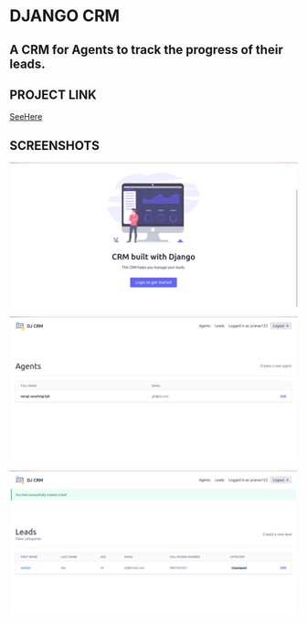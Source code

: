 # DJANGO CRM

## A CRM for Agents to track the progress of their leads.

## PROJECT LINK
[SeeHere](https://guptapranav4299.pythonanywhere.com/)

## SCREENSHOTS

![Index_page](/static/images/screenshots/index.png) <br/>

![agent_page](/static/images/screenshots/agent.png) <br/>

![leads_page](/static/images/screenshots/leads.png) <br/>